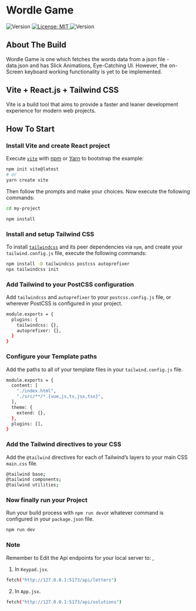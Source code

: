 # Wordle Game

<p>
  <img alt="Version" src="https://img.shields.io/badge/version-0.1.0-blue.svg?cacheSeconds=2592000" />
  <a href="#" target="_blank">
    <img alt="License: MIT" src="https://img.shields.io/badge/License-MIT-yellow.svg" />
  </a>
  <img alt="Version" src="https://img.shields.io/badge/Wordle-Game-brightgreen" />
</p>

## About The Build

Wordle Game is one which fetches the words data from a json file - data.json and has Slick Animations, Eye-Catching UI. However, the on-Screen keyboard working functionality is yet to be implemented.

## Vite + React.js + Tailwind CSS

Vite is a build tool that aims to provide a faster and leaner development experience for modern web projects.

## How To Start

### Install Vite and create React project

Execute [`vite`](https://vitejs.dev/guide/#scaffolding-your-first-vite-project) with [npm](https://docs.npmjs.com/cli/init) or [Yarn](https://yarnpkg.com/lang/en/docs/cli/create/) to bootstrap the example:

```bash
npm init vite@latest
# or
yarn create vite
```

Then follow the prompts and make your choices.
Now execute the following commands:

```bash
cd my-project

npm install
```

### Install and setup Tailwind CSS

To install [`tailwindcss`](https://tailwindcss.com/docs/installation/using-postcss) and its peer dependencies via `npm`, and create your `tailwind.config.js` file, execute the following commands:

```bash
npm install -D tailwindcss postcss autoprefixer
npx tailwindcss init
```

### Add Tailwind to your PostCSS configuration

Add `tailwindcss` and `autoprefixer` to your `postcss.config.js` file, or wherever PostCSS is configured in your project.

```bash
module.exports = {
  plugins: {
    tailwindcss: {},
    autoprefixer: {},
  }
}
```

### Configure your Template paths

Add the paths to all of your template files in your `tailwind.config.js` file.

```bash
module.exports = {
  content: [
    "./index.html",
    "./src/**/*.{vue,js,ts,jsx,tsx}",
  ],
  theme: {
    extend: {},
  },
  plugins: [],
}
```

### Add the Tailwind directives to your CSS

Add the `@tailwind` directives for each of Tailwind’s layers to your main CSS `main.css` file.

```bash
@tailwind base;
@tailwind components;
@tailwind utilities;
```

### Now finally run your Project

Run your build process with `npm run dev`or whatever command is configured in your `package.json` file.

```bash
npm run dev
```

### Note

Remember to Edit the Api endpoints for your local server to: ,

1) In `Keypad.jsx`.

```bash
fetch("http://127.0.0.1:5173/api/letters")
```

2) In `App.jsx`.

```bash
fetch("http://127.0.0.1:5173/api/solutions")
```

